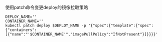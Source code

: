 使用patch命令变更deploy的镜像拉取策略
```shell
DEPLOY_NAME=''
CONTAINER_NAME=''
kubectl patch deploy $DEPLOY_NAME -p '{"spec":{"template":{"spec":{"containers":[{"name":"'$CONTAINER_NAME'","imagePullPolicy":"IfNotPresent"}]}}}}'
```